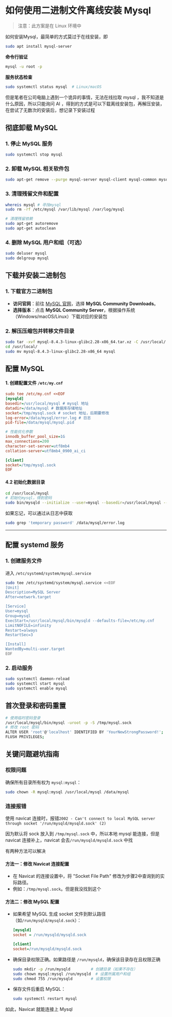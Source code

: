 # 如何使用二进制文件离线安装 Mysql

> 注意：此方案是在 Linux 环境中

如何安装Mysql，最简单的方式莫过于在线安装，即

```bash
sudo apt install mysql-server
```

**命令行验证**

```bash
mysql -u root -p
```

**服务状态检查**

```bash
sudo systemctl status mysql  # Linux/macOS
```

但是笔者在公司电脑上遇到一个诡异的事情，无法在线拉取 mysql ，我不知道是什么原因，所以只能询问 AI ，得到的方式是可以下载离线安装包，再解压安装，在尝试了无数次的安装后，想记录下安装过程



## 彻底卸载 MySQL

### 1. 停止 MySQL 服务

```bash
sudo systemctl stop mysql
```

### 2. 卸载 MySQL 相关软件包

```bash
sudo apt-get remove --purge mysql-server mysql-client mysql-common mysql-apt-config
```

### 3. 清理残留文件和配置

```bash
whereis mysql # 寻找mysql
sudo rm -rf /etc/mysql /var/lib/mysql /var/log/mysql

# 清理残留依赖
sudo apt-get autoremove
sudo apt-get autoclean
```

### 4. 删除 MySQL 用户和组（可选）

```bash
sudo deluser mysql
sudo delgroup mysql
```



## 下载并安装二进制包

### 1. 下载官方二进制包

- **访问官网**：前往 [MySQL 官网](https://dev.mysql.com/downloads//)，选择 **MySQL Community Downloads**。
- **选择版本**：点击 **MySQL Community Server**，根据操作系统（Windows/macOS/Linux）下载对应的安装包

### 2. 解压压缩包并转移文件目录

```bash
sudo tar -xvf mysql-8.4.3-linux-glibc2.28-x86_64.tar.xz -C /usr/local/
cd /usr/local/
sudo mv mysql-8.4.3-linux-glibc2.28-x86_64 mysql  
```

## 配置 MySQL

#### 1. 创建配置文件 `/etc/my.cnf`

```ini
sudo tee /etc/my.cnf <<EOF
[mysqld]
basedir=/usr/local/mysql # mysql 地址
datadir=/data/mysql # 数据库存储地址
socket=/tmp/mysql.sock # socket 地址，后期要修改
log-error=/data/mysql/error.log # 日志
pid-file=/data/mysql/mysql.pid

# 性能优化参数
innodb_buffer_pool_size=1G
max_connections=200
character-set-server=utf8mb4
collation-server=utf8mb4_0900_ai_ci

[client]
socket=/tmp/mysql.sock
EOF
```

#### 4.2 初始化数据目录

```bash
cd /usr/local/mysql
# 初始化mysql，得到密码
sudo bin/mysqld --initialize --user=mysql --basedir=/usr/local/mysql --datadir=/data/mysql
```

如果忘记，可以通过从日志中获取

```bash
sudo grep 'temporary password' /data/mysql/error.log
```

------

## 配置 systemd 服务

### 1. 创建服务文件

进入  `/etc/systemd/system/mysql.service`

```bash
sudo tee /etc/systemd/system/mysql.service <<EOF
[Unit]
Description=MySQL Server
After=network.target

[Service]
User=mysql
Group=mysql
ExecStart=/usr/local/mysql/bin/mysqld --defaults-file=/etc/my.cnf
LimitNOFILE=infinity
Restart=always
RestartSec=3

[Install]
WantedBy=multi-user.target
EOF
```

### 2. 启动服务

```bash
sudo systemctl daemon-reload
sudo systemctl start mysql
sudo systemctl enable mysql
```

## 首次登录和密码重置

```bash
# 使用临时密码登录 
/usr/local/mysql/bin/mysql -uroot -p -S /tmp/mysql.sock 
# 修改 root 密码
ALTER USER 'root'@'localhost' IDENTIFIED BY 'YourNewStrongPassword!'; 
FLUSH PRIVILEGES;
```

## 关键问题避坑指南

### 权限问题

 确保所有目录所有权为 `mysql:mysql`：

```bash
sudo chown -R mysql:mysql /usr/local/mysql /data/mysql
```

### 连接报错

使用 navicat 连接时，报错`2002 - Can't connect to local MySQL server through socket '/run/mysqld/mysqld.sock' (2)`

因为默认将 sock 放入到 `/tmp/mysql.sock` 中，所以本地  mysql 能连接，但是 navicat 连接补上，navicat 会去`/run/mysqld/mysqld.sock` 中找

有两种方法可以解决

#### 方法一：修改 Navicat 连接配置

- 在 Navicat 的连接设置中，将 "Socket File Path" 修改为步骤2中查询到的实际路径。
- 例如：`/tmp/mysql.sock`。但是我没找到这个

#### 方法二：修改 MySQL 配置

- 如果希望 MySQL 生成 socket 文件到默认路径（如`/run/mysqld/mysqld.sock`）：

  ```ini
  [mysqld]
  socket = /run/mysqld/mysqld.sock
  
  [client]
  socket=/run/mysqld/mysqld.sock
  ```

- 确保目录权限正确。如果路径是 `/run/mysqld`，确保该目录存在且权限正确

  ```bash
  sudo mkdir -p /run/mysqld         # 创建目录（如果不存在）
  sudo chown mysql:mysql /run/mysqld  # 设置所属用户和组
  sudo chmod 755 /run/mysqld        # 设置权限
  ```

- 保存文件后重启 MySQL：

  ```bash
  sudo systemctl restart mysql
  ```

如此，Navicat 就能连接上 Mysql
